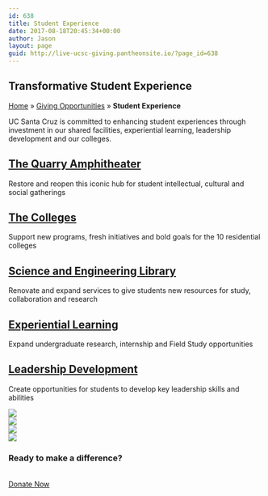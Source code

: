 ```yaml
---
id: 638
title: Student Experience
date: 2017-08-18T20:45:34+00:00
author: Jason
layout: page
guid: http://live-ucsc-giving.pantheonsite.io/?page_id=638
---
```

## Transformative Student Experience  


<p id="breadcrumbs">
  <a href="http://live-ucsc-giving.pantheonsite.io/" rel="v:url" property="v:title">Home</a> » <a href="http://live-ucsc-giving.pantheonsite.io/giving-opportunities-2/" rel="v:url" property="v:title">Giving Opportunities</a> » <strong>Student Experience</strong>
</p>

UC Santa Cruz is committed to enhancing student experiences through investment in our shared facilities, experiential learning, leadership development and our colleges.

## [The Quarry Amphitheater](http://campaign.ucsc.edu/priorities/student-experience/the-quarry-amphitheater/)

Restore and reopen this iconic hub for student intellectual, cultural and social gatherings

## [The Colleges](http://live-ucsc-giving.pantheonsite.io/giving-opportunities/the-colleges/)

Support new programs, fresh initiatives and bold goals for the 10 residential colleges

## [Science and Engineering Library](http://live-ucsc-campaign.gotpantheon.com/priorities/student-experience/the-science-and-engineering-library/)

Renovate and expand services to give students new resources for study, collaboration and research

## [Experiential Learning](http://campaign.ucsc.edu/priorities/student-experience/opportunities/)

Expand undergraduate research, internship and Field Study opportunities

## [Leadership Development](http://campaign.ucsc.edu/priorities/student-experience/leadership/)

Create opportunities for students to develop key leadership skills and abilities

![](http://live-ucsc-giving.pantheonsite.io/wp-content/uploads/2017/08/Student-enviro-0x400.jpg)  
![](http://live-ucsc-giving.pantheonsite.io/wp-content/uploads/2017/08/Student-philanthropy-0x400.jpg)  
![](http://live-ucsc-giving.pantheonsite.io/wp-content/uploads/2017/08/Student-OnwardCA9-0x400.jpg)  
![](http://live-ucsc-giving.pantheonsite.io/wp-content/uploads/2017/08/Student-buttons-0x400.jpg) 

### Ready to make a difference?

<a href="http://connect.ucsc.edu/givenow" target="_self" role="button"><br /> Donate Now<br /> </a>